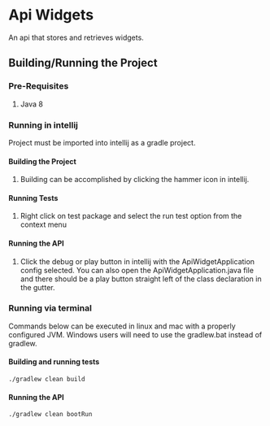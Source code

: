 # Api Widgets

An api that stores and retrieves widgets.

## Building/Running the Project

### Pre-Requisites

1. Java 8

### Running in intellij

Project must be imported into intellij as a gradle project.

#### Building the Project

1. Building can be accomplished by clicking the hammer icon in intellij.

#### Running Tests

1. Right click on test package and select the run test option from the context menu

#### Running the API

1. Click the debug or play button in intellij with the ApiWidgetApplication config selected.  You can also open the
    ApiWidgetApplication.java file and there should be a play button straight left of the class declaration in the gutter.


### Running via terminal

Commands below can be executed in linux and mac with a properly configured JVM.  Windows users will need to use
the gradlew.bat instead of gradlew.

#### Building and running tests

```
./gradlew clean build
```

#### Running the API

```
./gradlew clean bootRun
```
